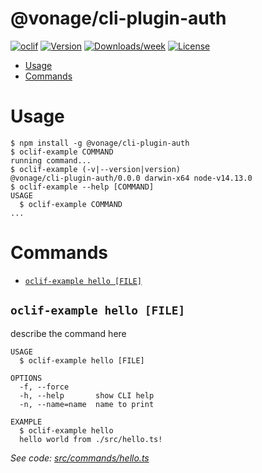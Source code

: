 @vonage/cli-plugin-auth
=======================



[![oclif](https://img.shields.io/badge/cli-oclif-brightgreen.svg)](https://oclif.io)
[![Version](https://img.shields.io/npm/v/@vonage/cli-plugin-auth.svg)](https://npmjs.org/package/@vonage/cli-plugin-auth)
[![Downloads/week](https://img.shields.io/npm/dw/@vonage/cli-plugin-auth.svg)](https://npmjs.org/package/@vonage/cli-plugin-auth)
[![License](https://img.shields.io/npm/l/@vonage/cli-plugin-auth.svg)](https://github.com/Vonage/cli-plugin-auth/blob/master/package.json)

<!-- toc -->
* [Usage](#usage)
* [Commands](#commands)
<!-- tocstop -->
# Usage
<!-- usage -->
```sh-session
$ npm install -g @vonage/cli-plugin-auth
$ oclif-example COMMAND
running command...
$ oclif-example (-v|--version|version)
@vonage/cli-plugin-auth/0.0.0 darwin-x64 node-v14.13.0
$ oclif-example --help [COMMAND]
USAGE
  $ oclif-example COMMAND
...
```
<!-- usagestop -->
# Commands
<!-- commands -->
* [`oclif-example hello [FILE]`](#oclif-example-hello-file)

## `oclif-example hello [FILE]`

describe the command here

```
USAGE
  $ oclif-example hello [FILE]

OPTIONS
  -f, --force
  -h, --help       show CLI help
  -n, --name=name  name to print

EXAMPLE
  $ oclif-example hello
  hello world from ./src/hello.ts!
```

_See code: [src/commands/hello.ts](https://github.com/Vonage/cli-plugin-auth/blob/v0.0.0/src/commands/hello.ts)_
<!-- commandsstop -->
